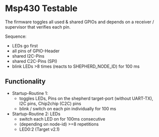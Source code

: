 # Msp430 Testable

The firmware toggles all used & shared GPIOs and depends on a receiver / supervisor that verifies each pin. 

Sequence:

- LEDs go first
- all pins of GPIO-Header
- shared I2C-Pins
- shared C2C-Pins (SPI)
- blink LEDs >8 times (reacts to SHEPHERD_NODE_ID) for 100 ms

## Functionality

- Startup-Routine 1:
  - toggles LEDs, Pins on the shepherd target-port (without UART-TX), I2C pins, Chip2chip (C2C) pins
  - blink / switch on each pin individually for 100 ms
- Startup-Routine 2: LEDs
  - switch each LED on for 100ms consecutive
  - (depending on node-id) >=8 repetitions
  - LED0:2 (Target v2.1)
